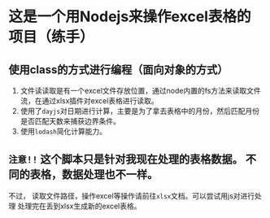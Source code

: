 # 这是一个用Nodejs来操作excel表格的项目（练手）

## 使用class的方式进行编程（面向对象的方式）
1. 文件读读取是有一个excel文件存放位置，通过node内置的fs方法来读取文件流，在通过xlsx插件对excel表格进行读取。
2. 使用了`dayjs`对日期进行计算，主要是为了拿去表格中的月份，然后匹配月份是否匹配天数来捕获边界条件。
3. 使用`lodash`简化计算能力。

## ```注意!!``` 这个脚本只是针对我现在处理的表格数据。 不同的表格，数据处理也不一样。
 不过， 读取文件路径，操作excel等操作请前往`xlsx`文档。可以尝试用js对进行处理 处理完在丢到xlsx生成新的excel表格。